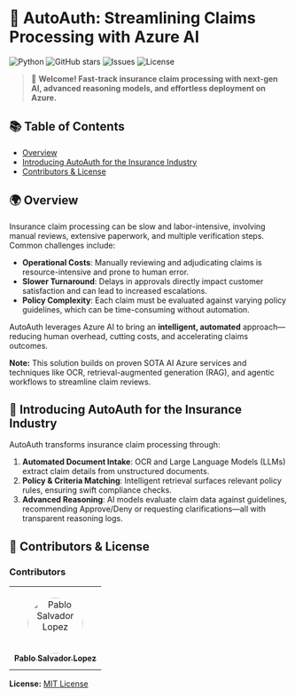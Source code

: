# 🤖 AutoAuth: Streamlining Claims Processing with Azure AI

![Python](https://img.shields.io/badge/python-3.10+-blue.svg)
![GitHub stars](https://img.shields.io/github/stars/pablosalvador10/gbb-ai-hls-fsi-factory-claims-autoauth?style=social)
![Issues](https://img.shields.io/github/issues/pablosalvador10/gbb-ai-hls-fsi-factory-claims-autoauth)
![License](https://img.shields.io/github/license/pablosalvador10/gbb-ai-hls-fsi-factory-claims-autoauth)

> 🚀 **Welcome! Fast-track insurance claim processing with next-gen AI, advanced reasoning models, and effortless deployment on Azure.**

## 📚 Table of Contents

- [Overview](#-overview)
- [Introducing AutoAuth for the Insurance Industry](#-introducing-autoauth-for-the-insurance-industry)
- [Contributors & License](#-contributors--license)

## 🌍 Overview

Insurance claim processing can be slow and labor-intensive, involving manual reviews, extensive paperwork, and multiple verification steps. Common challenges include:

- **Operational Costs**: Manually reviewing and adjudicating claims is resource-intensive and prone to human error.  
- **Slower Turnaround**: Delays in approvals directly impact customer satisfaction and can lead to increased escalations.  
- **Policy Complexity**: Each claim must be evaluated against varying policy guidelines, which can be time-consuming without automation.

AutoAuth leverages Azure AI to bring an **intelligent, automated** approach—reducing human overhead, cutting costs, and accelerating claims outcomes.

**Note:** This solution builds on proven SOTA AI Azure services and techniques like OCR, retrieval-augmented generation (RAG), and agentic workflows to streamline claim reviews.

## 🤖 Introducing AutoAuth for the Insurance Industry

AutoAuth transforms insurance claim processing through:

1. **Automated Document Intake**: OCR and Large Language Models (LLMs) extract claim details from unstructured documents.  
2. **Policy & Criteria Matching**: Intelligent retrieval surfaces relevant policy rules, ensuring swift compliance checks.  
3. **Advanced Reasoning**: AI models evaluate claim data against guidelines, recommending Approve/Deny or requesting clarifications—all with transparent reasoning logs.

## 🤝 Contributors & License

### Contributors

<table>
<tr>
    <td align="center" style="word-wrap: break-word; width: 150px; height: 150px">
        <a href=https://github.com/pablosalvador10>
            <img src=https://avatars.githubusercontent.com/u/31255154?v=4 width="100" style="border-radius:50%;padding-top:10px" alt="Pablo Salvador Lopez"/>
            <br />
            <sub style="font-size:14px"><b>Pablo Salvador Lopez</b></sub>
        </a>
    </td>
</tr>
</table>

**License:** [MIT License](./LICENSE)
